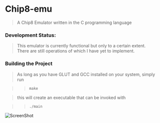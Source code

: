 Chip8-emu
========
> A Chip8 Emulator written in the C programming language

### Development Status: ###
> This emulator is currently functional but only to a certain extent. There are still operations of which I have yet to implement.

### Building the Project ###
> As long as you have GLUT and GCC installed on your system, simply run

> > `make`

> this will create an executable that can be invoked with

> > `./main`

![ScreenShot](http://i.imgur.com/CGRhRf9.png)
